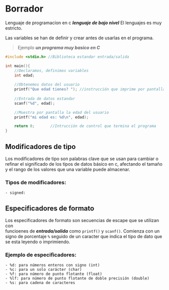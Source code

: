 # Borrador

Lenguaje de programacíon en c ***lenguaje de bajo nivel*** El lenguajes es muy 
estricto.

Las variables se han de definir y crear antes de usarlas en el programa.


> Ejemplo ***un programa muy basico en C***


``` c
#include <stdio.h> //Biblioteca estandar entrada/salida

int main(){
    //Declaramos, definimos variables
    int edad;
    
    //Obtenemos datos del usuario
    printf("Que edad tienes? "); //instrucción que imprime por pantalla
    
    //Entrada de datos estandar
    scanf("%d", edad);

    //Muestra por pantalla la edad del usuario
    printf("mi edad es: %d\n", edad); 

    return 0;       //Intrucción de control que termina el programa
}

```

## Modificadores de tipo

Los modificadores de tipo son palabras clave que se usan para cambiar o refinar 
el significado de los tipos de datos básico en c, afectando el tamaño y el 
rango de los valores que una variable puede almacenar.

### Tipos de modificadores:
    - signed: 


## Especificadores de formato

Los especificadores de formato son secuencias de escape que se utilizan con  
funcioenes de  ***entrada/salida*** como `printf()` y `scanf()`. Comienza con 
un signo de porcentaje `%` seguido de un caracter que indica el tipo de dato 
que se esta leyendo o imprimiendo.

### Ejemplo de especificadores:

    - %d: para números enteros con signo (int)
    - %c: para un solo carácter (char)
    - %f: para número de punto flotante (float)
    - %lf: para número de punto flotante de doble precisión (double)
    - %s: para cadena de caracteres
